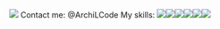 <img src="https://github.com/user-attachments/assets/a7ee6fa1-bf2e-49d0-9ab8-c575a07b28b1" />
Contact me: <a src="https://t.me/ArchiLcode">@ArchiLCode</a>
My skills:
<img src="https://img.shields.io/badge/javascript-%23323330.svg?style=for-the-badge&logo=javascript&logoColor=%23F7DF1E)" /><img src="https://img.shields.io/badge/vuejs-%2335495e.svg?style=for-the-badge&logo=vuedotjs&logoColor=%234FC08D" /><img src="https://img.shields.io/badge/html5-%23E34F26.svg?style=for-the-badge&logo=html5&logoColor=white" /><img src="https://img.shields.io/badge/css3-%231572B6.svg?style=for-the-badge&logo=css3&logoColor=white" /><img src="https://img.shields.io/badge/SASS-hotpink.svg?style=for-the-badge&logo=SASS&logoColor=white" /><img src="https://img.shields.io/badge/figma-%23F24E1E.svg?style=for-the-badge&logo=figma&logoColor=white" />

